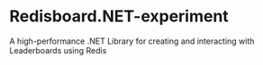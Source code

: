 # Redisboard.NET-experiment
A high-performance .NET Library for creating and interacting with Leaderboards using Redis
